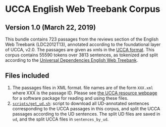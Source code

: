 UCCA English Web Treebank Corpus
================================
Version 1.0 (March 22, 2019)
-----------------------------

This bundle contains 723 passages from the reviews section of the English Web Treebank (LDC2012T13),
annotated according to the foundational layer of UCCA, v2.0. 
The passages are given as xmls in the [UCCA format](https://github.com/UniversalConceptualCognitiveAnnotation/docs/blob/master/FORMAT.md).
This corpus contains 55590 tokens over 3813 sentences, as tokenized and split according
to the [Universal Dependencies English Web Treebank](http://github.com/UniversalDependencies/UD_English-EWT).


Files included
--------------
1. The passages files in XML format. file names are of the form `XXX.xml` where XXX 
   is the passage ID. Please see [the UCCA resource webpage](http://www.cs.huji.ac.il/~oabend/ucca.html)
   for a software package for reading and using these files.
3. [`scripts/get_ud.sh`](scripts/get_ud.sh): script to download all UD-annotated sentences corresponding
   to the UCCA passages in this corpus, and split the UCCA passages according to the UD sentences.
   The split UD files are saved in `ud`, and the split UCCA files in `sentences_by_ud`.
